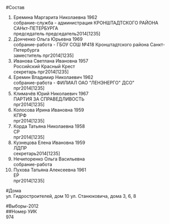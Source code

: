 #Состав  
1. Еремина Маргарита Николаевна 1962  
    собрание-служба - администрация КРОНШТАДТСКОГО РАЙОНА САНкт-ПЕТЕРБУРГА  
    председатель председатель2014[1235]  
2. Донченко Ольга Юрьевна 1969  
    собрание-работа - ГБОУ СОШ №418 Кронштадтского района Санкт-Петербурга  
    заместитель прг2014[1235]  
3. Иванова Светлана Ивановна 1957  
    Российский Красный Крест  
    секретарь прг2014[1235]  
4. Еремин Владимир Николаевич 1962  
    собрание-работа - ФИЛИАЛ ОАО "ЛЕНЭНЕРГО" ДСО"  
    прг2014[1235]  
5. Климачёв Юрий Николаевич 1967  
    ПАРТИЯ ЗА СПРАВЕДЛИВОСТЬ  
    прг2014[1235]  
6. Колосова Ирина Ивановна 1959  
    КПРФ  
    прг2014[1235]  
7. Корда Татьяна Николаевна 1958  
    СР  
    прг2014[1235]  
8. Кузнецова Елена Ивановна 1959  
    ЛДПР  
    секретарь2014[1235]  
9. Нечипоренко Ольга Васильевна  
    собрание-работа  
10. Пухова Татьяна Алексеевна 1961  
    ЕР  
    прг2014[1235]  
  
#Дома  
ул. Гидростроителей, дом 10 ул. Станюковича, дома 3, 6, 8  
  
#Выборы-2012  
##Номер УИК  
974  
